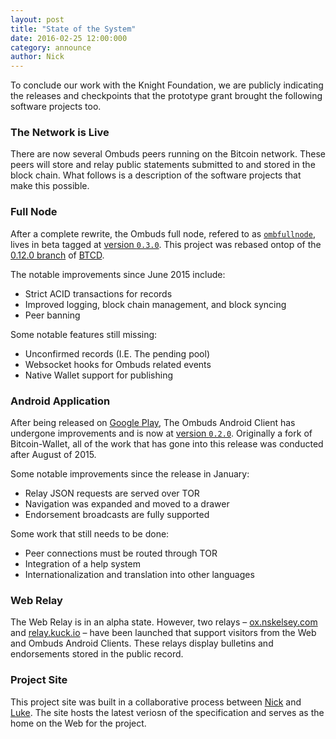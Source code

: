 ```yaml
---
layout: post
title: "State of the System"
date: 2016-02-25 12:00:000
category: announce
author: Nick
---
```


To conclude our work with the Knight Foundation, we are publicly indicating the releases and checkpoints that 
the prototype grant brought the following software projects too.
<!--more-->

### The Network is Live

There are now several Ombuds peers running on the Bitcoin network. These peers will store and relay public statements submitted to and stored in the block chain. 
What follows is a description of the software projects that make this possible.


### Full Node

After a complete rewrite, the Ombuds full node, refered to as [`ombfullnode`](https://github.com/soapboxsys/ombfullnode), lives in beta tagged at [version `0.3.0`](https://github.com/soapboxsys/ombfullnode/releases/tag/BETA_0_3_0). This project was rebased ontop of the [0.12.0 branch](https://github.com/btcsuite/btcd/releases/tag/BTCD_0_12_0_BETA) of [BTCD](https://github.com/btcsuite/btcd).

The notable improvements since June 2015 include:

- Strict ACID transactions for records
- Improved logging, block chain management, and block syncing
- Peer banning 

Some notable features still missing:

- Unconfirmed records (I.E. The pending pool)
- Websocket hooks for Ombuds related events
- Native Wallet support for publishing

### Android Application

After being released on [Google Play](https://play.google.com/store/apps/details?id=systems.soapbox.ombuds.client), The Ombuds Android Client has undergone improvements and is now at [version `0.2.0`](https://github.com/soapboxsys/ombuds-android).
Originally a fork of Bitcoin-Wallet, all of the work that has gone into this release was conducted after August of 2015.

Some notable improvements since the release in January:

- Relay JSON requests are served over TOR
- Navigation was expanded and moved to a drawer
- Endorsement broadcasts are fully supported

Some work that still needs to be done:

- Peer connections must be routed through TOR
- Integration of a help system
- Internationalization and translation into other languages

### Web Relay

The Web Relay is in an alpha state. 
However, two relays – [ox.nskelsey.com](http://ox.nskelsey.com) and [relay.kuck.io](http://relay.kuck.io) – have been launched that support visitors from the Web and Ombuds Android Clients. These relays display bulletins and endorsements stored in the public record.

### Project Site

This project site was built in a collaborative process between [Nick](http://nskelsey.com) and [Luke](https://github.com/ldemarest).
The site hosts the latest veriosn of the specification and serves as the home on the Web for the project.


